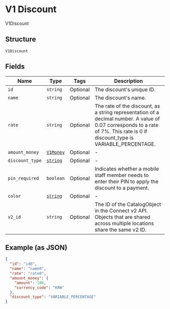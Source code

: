 
# V1 Discount

V1Discount

## Structure

`V1Discount`

## Fields

| Name | Type | Tags | Description |
|  --- | --- | --- | --- |
| `id` | `string` | Optional | The discount's unique ID. |
| `name` | `string` | Optional | The discount's name. |
| `rate` | `string` | Optional | The rate of the discount, as a string representation of a decimal number. A value of 0.07 corresponds to a rate of 7%. This rate is 0 if discount_type is VARIABLE_PERCENTAGE. |
| `amount_money` | [`V1Money`](/doc/models/v1-money.md) | Optional | - |
| `discount_type` | [`string`](/doc/models/v1-discount-discount-type.md) | Optional | - |
| `pin_required` | `boolean` | Optional | Indicates whether a mobile staff member needs to enter their PIN to apply the discount to a payment. |
| `color` | [`string`](/doc/models/v1-discount-color.md) | Optional | - |
| `v2_id` | `string` | Optional | The ID of the CatalogObject in the Connect v2 API. Objects that are shared across multiple locations share the same v2 ID. |

## Example (as JSON)

```json
{
  "id": "id0",
  "name": "name0",
  "rate": "rate0",
  "amount_money": {
    "amount": 186,
    "currency_code": "KRW"
  },
  "discount_type": "VARIABLE_PERCENTAGE"
}
```

